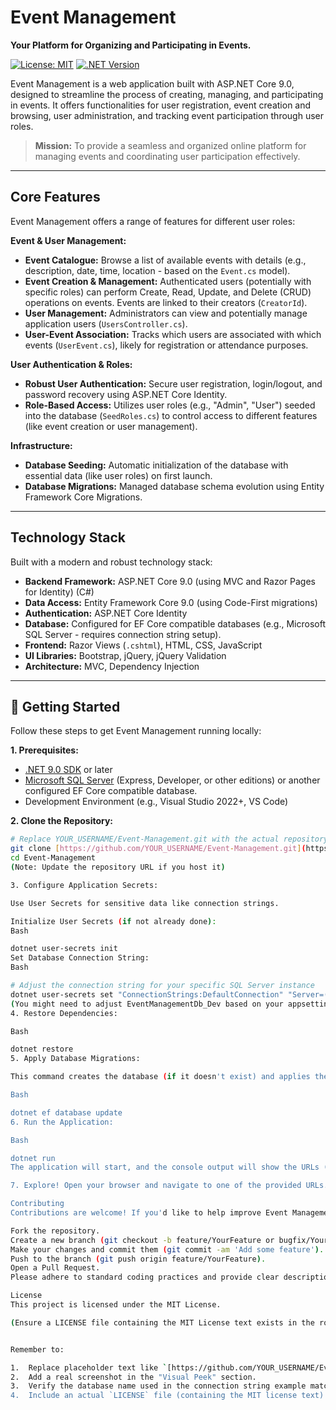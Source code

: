 # Event Management

**Your Platform for Organizing and Participating in Events.**

[![License: MIT](https://img.shields.io/badge/License-MIT-yellow.svg)](https://opensource.org/licenses/MIT)
[![.NET Version](https://img.shields.io/badge/.NET-9.0-blueviolet.svg)](https://dotnet.microsoft.com/download/dotnet/9.0)

Event Management is a web application built with ASP.NET Core 9.0, designed to streamline the process of creating, managing, and participating in events. It offers functionalities for user registration, event creation and browsing, user administration, and tracking event participation through user roles.

> **Mission:** To provide a seamless and organized online platform for managing events and coordinating user participation effectively.

---

## Core Features

Event Management offers a range of features for different user roles:

**Event & User Management:**

* **Event Catalogue:** Browse a list of available events with details (e.g., description, date, time, location - based on the `Event.cs` model).
* **Event Creation & Management:** Authenticated users (potentially with specific roles) can perform Create, Read, Update, and Delete (CRUD) operations on events. Events are linked to their creators (`CreatorId`).
* **User Management:** Administrators can view and potentially manage application users (`UsersController.cs`).
* **User-Event Association:** Tracks which users are associated with which events (`UserEvent.cs`), likely for registration or attendance purposes.

**User Authentication & Roles:**

* **Robust User Authentication:** Secure user registration, login/logout, and password recovery using ASP.NET Core Identity.
* **Role-Based Access:** Utilizes user roles (e.g., "Admin", "User") seeded into the database (`SeedRoles.cs`) to control access to different features (like event creation or user management).

**Infrastructure:**

* **Database Seeding:** Automatic initialization of the database with essential data (like user roles) on first launch.
* **Database Migrations:** Managed database schema evolution using Entity Framework Core Migrations.

---

## Technology Stack

Built with a modern and robust technology stack:

* **Backend Framework:** ASP.NET Core 9.0 (using MVC and Razor Pages for Identity) (C#)
* **Data Access:** Entity Framework Core 9.0 (using Code-First migrations)
* **Authentication:** ASP.NET Core Identity
* **Database:** Configured for EF Core compatible databases (e.g., Microsoft SQL Server - requires connection string setup).
* **Frontend:** Razor Views (`.cshtml`), HTML, CSS, JavaScript
* **UI Libraries:** Bootstrap, jQuery, jQuery Validation
* **Architecture:** MVC, Dependency Injection

---

## 🚀 Getting Started

Follow these steps to get Event Management running locally:

**1. Prerequisites:**

* [.NET 9.0 SDK](https://dotnet.microsoft.com/download/dotnet/9.0) or later
* [Microsoft SQL Server](https://www.microsoft.com/en-us/sql-server/sql-server-downloads) (Express, Developer, or other editions) or another configured EF Core compatible database.
* Development Environment (e.g., Visual Studio 2022+, VS Code)

**2. Clone the Repository:**

```bash
# Replace YOUR_USERNAME/Event-Management.git with the actual repository URL if applicable
git clone [https://github.com/YOUR_USERNAME/Event-Management.git](https://www.google.com/search?q=https://github.com/YOUR_USERNAME/Event-Management.git)
cd Event-Management
(Note: Update the repository URL if you host it)

3. Configure Application Secrets:

Use User Secrets for sensitive data like connection strings.

Initialize User Secrets (if not already done):
Bash

dotnet user-secrets init
Set Database Connection String:
Bash

# Adjust the connection string for your specific SQL Server instance
dotnet user-secrets set "ConnectionStrings:DefaultConnection" "Server=(localdb)\\mssqllocaldb;Database=EventManagementDb_Dev;Trusted_Connection=True;MultipleActiveResultSets=true;TrustServerCertificate=True"
(You might need to adjust EventManagementDb_Dev based on your appsettings.json or context configuration)
4. Restore Dependencies:

Bash

dotnet restore
5. Apply Database Migrations:

This command creates the database (if it doesn't exist) and applies the schema.

Bash

dotnet ef database update
6. Run the Application:

Bash

dotnet run
The application will start, and the console output will show the URLs (e.g., https://localhost:xxxx).

7. Explore! Open your browser and navigate to one of the provided URLs. Register a new account (the application should seed roles, potentially including an Admin role if configured).

Contributing
Contributions are welcome! If you'd like to help improve Event Management:

Fork the repository.
Create a new branch (git checkout -b feature/YourFeature or bugfix/YourBugfix).
Make your changes and commit them (git commit -am 'Add some feature').
Push to the branch (git push origin feature/YourFeature).
Open a Pull Request.
Please adhere to standard coding practices and provide clear descriptions. Use GitHub Issues for bugs or feature suggestions.

License
This project is licensed under the MIT License.

(Ensure a LICENSE file containing the MIT License text exists in the root of your repository.)


Remember to:

1.  Replace placeholder text like `[https://github.com/YOUR_USERNAME/Event-Management.git](https://www.google.com/search?q=https://github.com/YOUR_USERNAME/Event-Management.git)` with the actual URL if you host this project on GitHub.
2.  Add a real screenshot in the "Visual Peek" section.
3.  Verify the database name used in the connection string example matches your project's configuration (`EventManagementDb_Dev` was assumed).
4.  Include an actual `LICENSE` file (containing the MIT license text) in the root directory of your project.
